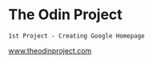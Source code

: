 # The Odin Project
	1st Project - Creating Google Homepage
   <a href="http://www.theodinproject.com/"  target="_blank">www.theodinproject.com</a>